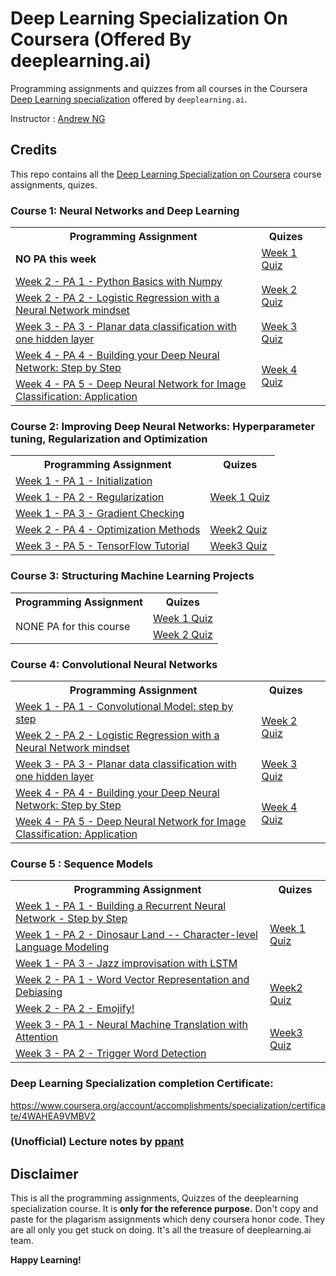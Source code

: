 # Deep Learning Specialization On Coursera (Offered By deeplearning.ai)

Programming assignments and quizzes from all courses in the Coursera [Deep Learning specialization](https://www.coursera.org/specializations/deep-learning) offered by `deeplearning.ai`.

Instructor : [Andrew NG](http://www.andrewng.org/)

## Credits
This repo contains all the [Deep Learning Specialization on Coursera](https://www.coursera.org/specializations/deep-learning) course assignments, quizes.

### Course 1: Neural Networks and Deep Learning
<table>

<tbody>

<tr>

<th>Programming Assignment</th>

<th>Quizes</th>

</tr>
<tr>
<td><b>NO PA this week</b></td><td><a href="https://github.com/sushant097/DeepLearningSpecializationCoursera/blob/master/NeuralNetworksAndDeepLearning/Week1/week1.pdf">Week 1 Quiz</a></td>
</tr>

<tr>

<td><a href ="https://github.com/sushant097/DeepLearningSpecializationCoursera/blob/master/NeuralNetworksAndDeepLearning/Week2/Python%20Basics%20with%20Numpy/Python_Basics_With_Numpy_v3a.ipynb">Week 2 - PA 1 - Python Basics with Numpy</a></td>

<td rowspan="2"><a href="https://github.com/sushant097/DeepLearningSpecializationCoursera/blob/master/NeuralNetworksAndDeepLearning/Week2/week2.pdf">Week 2 Quiz</a></td>

</tr>

<tr>

<td><a href="https://github.com/sushant097/DeepLearningSpecializationCoursera/blob/master/NeuralNetworksAndDeepLearning/Week2/Logistic%20Regression%20as%20a%20Neural%20Network/Logistic_Regression_with_a_Neural_Network_mindset_v6a.ipynb">Week 2 - PA 2 - Logistic Regression with a Neural Network mindset</a></td>

<td></td>

</tr>

<tr>

<td><a href="https://github.com/sushant097/DeepLearningSpecializationCoursera/blob/master/NeuralNetworksAndDeepLearning/Week3/Planar%20data%20classification%20with%20one%20hidden%20layer/Planar%2Bdata%2Bclassification%2Bwith%2Bone%2Bhidden%2Blayer%2Bv5.ipynb">Week 3 - PA 3 - Planar data classification with one hidden layer</a></td>

<td><a href="https://github.com/sushant097/DeepLearningSpecializationCoursera/blob/master/NeuralNetworksAndDeepLearning/Week3/week3.pdf">Week 3 Quiz</a></td>

</tr>

<tr>

<td><a href="https://github.com/sushant097/DeepLearningSpecializationCoursera/tree/master/NeuralNetworksAndDeepLearning/Week4/Building%20your%20Deep%20Neural%20Network%20-%20Step%20by%20Step/Building+your+Deep+Neural+Network+-+Step+by+Step+v8.ipynb">Week 4 - PA 4 - Building your Deep Neural Network: Step by Step</a></td>

<td rowspan="2"><a href="https://github.com/sushant097/DeepLearningSpecializationCoursera/blob/master/NeuralNetworksAndDeepLearning/Week4/week4.pdf">Week 4 Quiz</a></td>

</tr>

<tr>

<td><a href="https://github.com/sushant097/DeepLearningSpecializationCoursera/blob/master/NeuralNetworksAndDeepLearning/Week4/Deep%20Neural%20Network%20Application_%20Image%20Classification/Deep%20Neural%20Network%20-%20Application%20v8.ipynb">Week 4 - PA 5 - Deep Neural Network for Image Classification: Application</a></td>

</tr>

</tbody>

</table>

### Course 2: Improving Deep Neural Networks: Hyperparameter tuning, Regularization and Optimization

<table>

<tbody>

<tr>

<th>Programming Assignment</th>

<th>Quizes</th>

</tr>

<tr>

<td><a href="https://github.com/sushant097/DeepLearningSpecializationCoursera/blob/master/Improving%20Deep%20Neural%20Networks%20Hyperparameter%20tuning%2C%20Regularization%20and%20Optimization/Week%201/Initialization/Initialization.ipynb">Week 1 - PA 1 - Initialization</a></td>

<td rowspan="3"><a href="https://github.com/sushant097/DeepLearningSpecializationCoursera/blob/master/Improving%20Deep%20Neural%20Networks%20Hyperparameter%20tuning%2C%20Regularization%20and%20Optimization/Week%201/Week1%20Quiz.pdf">Week 1 Quiz</a></td>

</tr>

<tr>

<td><a href="https://github.com/sushant097/DeepLearningSpecializationCoursera/blob/master/Improving%20Deep%20Neural%20Networks%20Hyperparameter%20tuning%2C%20Regularization%20and%20Optimization/Week%201/Regularization/Regularization_v2a.ipynb">Week 1 - PA 2 - Regularization</a></td>

</tr>

<tr>
<td><a href="https://github.com/sushant097/DeepLearningSpecializationCoursera/blob/master/Improving%20Deep%20Neural%20Networks%20Hyperparameter%20tuning%2C%20Regularization%20and%20Optimization/Week%201/Gradient%20Checking/Gradient%20Checking%20v1.ipynb">Week 1 - PA 3 - Gradient Checking</a></td>
</tr>

<tr>

<td><a href="https://github.com/sushant097/DeepLearningSpecializationCoursera/blob/master/Improving%20Deep%20Neural%20Networks%20Hyperparameter%20tuning%2C%20Regularization%20and%20Optimization/Week%202/Optimization_methods_v1b.ipynb">Week 2 - PA 4 - Optimization Methods</a></td>

<td><a href="https://github.com/sushant097/DeepLearningSpecializationCoursera/blob/master/Improving%20Deep%20Neural%20Networks%20Hyperparameter%20tuning%2C%20Regularization%20and%20Optimization/Week%202/Week%202%20Quiz%20-%20Optimization%20algorithms.pdf">Week2 Quiz</a></td>

</tr>

<tr>

<td><a href="https://github.com/sushant097/DeepLearningSpecializationCoursera/blob/master/Improving%20Deep%20Neural%20Networks%20Hyperparameter%20tuning%2C%20Regularization%20and%20Optimization/Week%203/TensorFlow_Tutorial_v3b.ipynb">Week 3 - PA 5 - TensorFlow Tutorial</a></td>

<td><a href="https://github.com/sushant097/DeepLearningSpecializationCoursera/tree/master/Improving%20Deep%20Neural%20Networks%20Hyperparameter%20tuning%2C%20Regularization%20and%20Optimization/Week%203/Week3.pdf">Week3 Quiz</a></td>

</tr>


</tbody>

</table>

### Course 3: Structuring Machine Learning Projects

<table>

<tbody>

<tr>

<th>Programming Assignment</th>

<th>Quizes</th>

</tr>

<tr>

<td rowspan="2">NONE PA for this course</td>

<td><a href="https://github.com/sushant097/DeepLearningSpecializationCoursera/blob/master/Structuring%20Machine%20Learning%20Projects/week1.pdf">Week 1 Quiz</a></td>

</tr>

<tr>
<td><a href="https://github.com/sushant097/DeepLearningSpecializationCoursera/blob/master/Structuring%20Machine%20Learning%20Projects/week2.pdf">Week 2 Quiz</a></td>
</tr>

</tbody>
</table>

### Course 4: Convolutional  Neural Networks
<table>

<tbody>

<tr>

<th>Programming Assignment</th>

<th>Quizes</th>

</tr>

<tr>

<td><a href="">Week 1 - PA 1 - Convolutional Model: step by step</a></td>

<td rowspan="2"><a href="">Week 2 Quiz</a></td>

</tr>

<tr>

<td><a href="">Week 2 - PA 2 - Logistic Regression with a Neural Network mindset</a></td>

<td></td>

</tr>

<tr>

<td><a href="">Week 3 - PA 3 - Planar data classification with one hidden layer</a></td>

<td><a href="">Week 3 Quiz</a></td>

</tr>

<tr>

<td><a href="">Week 4 - PA 4 - Building your Deep Neural Network: Step by Step</a></td>

<td rowspan="2"><a href="">Week 4 Quiz</a></td>

</tr>

<tr>

<td><a href="">Week 4 - PA 5 - Deep Neural Network for Image Classification: Application</a></td>

</tr>

</tbody>

</table>

### Course 5 : Sequence Models

<table>

<tbody>

<tr>

<th>Programming Assignment</th>

<th>Quizes</th>

</tr>

<tr>

<td><a href="">Week 1 - PA 1 - Building a Recurrent Neural Network - Step by Step</a></td>

<td rowspan="3"><a href="">Week 1 Quiz</a></td>

</tr>

<tr>

<td><a href="">Week 1 - PA 2 - Dinosaur Land -- Character-level Language Modeling</a></td>

</tr>

<tr>
<td><a href="">Week 1 - PA 3 - Jazz improvisation with LSTM</a></td>
</tr>

<tr>

<td><a href="">Week 2 - PA 1 - Word Vector Representation and Debiasing</a></td>

<td rowspan="2"><a href="">Week2 Quiz</a></td>

</tr>

<tr>

<td><a href="">Week 2 - PA 2 - Emojify!</a></td>

</tr>

<tr>

<td><a href="">Week 3 - PA 1 - Neural Machine Translation with Attention</a></td>

<td rowspan="2"><a href="">Week3 Quiz</a></td>

</tr>

<tr>

<td><a href="">Week 3 - PA 2 - Trigger Word Detection</a></td>

</tr>


</tbody>

</table>

### Deep Learning Specialization completion Certificate: 
https://www.coursera.org/account/accomplishments/specialization/certificate/4WAHEA9VMBV2

### (Unofficial) Lecture notes by [ppant](https://github.com/ppant/deeplearning.ai-notes)

## Disclaimer

This is all the programming assignments, Quizzes of the deeplearning specialization course. It is **only for the reference purpose.** Don't copy and paste for the plagarism assignments which deny coursera honor code. They are all only you get stuck on doing. It's all the treasure of deeplearning.ai team.

**Happy Learning!**



